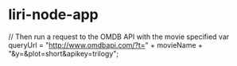 # liri-node-app

// Then run a request to the OMDB API with the movie specified
var queryUrl = "http://www.omdbapi.com/?t=" + movieName + "&y=&plot=short&apikey=trilogy";
